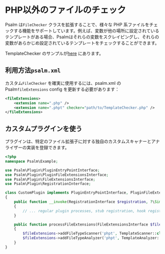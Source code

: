 # PHP以外のファイルのチェック

Psalm は`FileChecker` クラスを拡張することで、様々な PHP 系ファイルをチェックする機能をサポートしています。例えば、変数が他の場所に設定されているテンプレートがある場合、Psalmはそれらの変数をスクレイピングし、それらの変数があらかじめ設定されているテンプレートをチェックすることができます。

TemplateChecker のサンプルが[here](https://github.com/vimeo/psalm/blob/master/examples/TemplateChecker.php) にあります。

## 利用方法`psalm.xml`

カスタム`FileChecker` を確実に使用するには、psalm.xml の Psalm`fileExtensions` config を更新する必要があります：
```xml
<fileExtensions>
    <extension name=".php" />
    <extension name=".phpt" checker="path/to/TemplateChecker.php" />
</fileExtensions>
```

## カスタムプラグインを使う

プラグインは、特定のファイル拡張子に対する独自のカスタムスキャナーとアナライザーの実装を登録できます。

```php
<?php
namespace Psalm\Example;

use Psalm\Plugin\PluginEntryPointInterface;
use Psalm\Plugin\PluginFileExtensionsInterface;
use Psalm\Plugin\FileExtensionsInterface;
use Psalm\Plugin\RegistrationInterface;

class CustomPlugin implements PluginEntryPointInterface, PluginFileExtensionsInterface
{
    public function __invoke(RegistrationInterface $registration, ?\SimpleXMLElement $config = null): void
    {
        // ... regular plugin processes, stub registration, hook registration
    }

    public function processFileExtensions(FileExtensionsInterface $fileExtensions, ?SimpleXMLElement $config = null): void
    {
        $fileExtensions->addFileTypeScanner('phpt', TemplateScanner::class);
        $fileExtensions->addFileTypeAnalyzer('phpt', TemplateAnalyzer::class);
    }    
}
```
